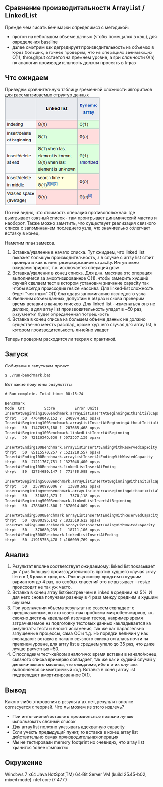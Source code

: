 ## Сравнение производительности ArrayList / LinkedList

Прежде чем писать бенчмарки определимся с методикой:

- прогон на небольшом объеме данных (чтобы помещался в кэш), для определения baseline
- далее смотрим как деградирует производительность на объемах в k-раз больших, а точнее проверим, что на операциях занимающих О(1), throughput остается на прежнем уровне, а при сложности О(n) по аналогии производительность должна просесть в k-раз

## Что ожидаем

Приведем сравнительную таблицу временной сложности алгоритмов для рассматриваемых структур данных
![Сложность операций](images/data-structures-complexity.png)

По ней видно, что стоимость операций противоположная: где выигрывает связный список - там проигрывает динамический массив и наоборот. Также можно заметить, что существует реализация связного списка с запоминанием последнего узла, что значительно облегчает вставку в конец.

Наметим план замеров.

1. Вставка/удаление в начало списка. Тут ожидаем, что linked list покажет большую производительность, а в случае с array list стоит проверить как влияет резервирование capacity. Интуитивно ожидаем прирост, т.к. исключается операция grow
2. Вставка/удаление в конец списка. Для дин. массива это операция выполняется за амортизированное O(1), чтобы замерить худший случай сделаем тест в котором установим значение capacity так чтобы всегда происходил resize массива. Для linked-list сложность будет "честным" O(1) благодаря запоминанию последнего узла
3. Увеличим объем данных, допустим в 50 раз и снова проверим время вставки в начало списков. Для linked list - измениться оно не должно, а для array list производительность упадет в ~50 раз, разумеется будет определенная погрешность
4. Вставка в конец списка на большем объеме данных не должно существенно менять расклад, кроме худшего случая для array list, в котором производительность линейно упадет

Теперь проверим расходится ли теория с практикой.

## Запуск

Собираем и запускаем проект
```
$ ./run-benchmark.bat
```

Вот какие получены результаты
```
# Run complete. Total time: 00:15:24

Benchmark                                                                         Mode  Cnt         Score         Error Units
InsertAtBeginning100Benchmark.arrayListInsertAtBeginningWithInitialCapacity      thrpt   50  47648048,152 ?  240974,683 ops/s
InsertAtBeginning100Benchmark.arrayListInsertAtBeginningWithoutInitialCapacity   thrpt   50  11478935,188 ?  207665,468 ops/s
InsertAtBeginning100Benchmark.linkedListInsertAtBeginning                        thrpt   50  72126546,838 ? 3072537,138 ops/s

InsertAtEnding100Benchmark.arrayListInsertAtEndingWithReservedCapacity           thrpt   50  85115570,257 ? 1521218,557 ops/s
InsertAtEnding100Benchmark.arrayListInsertAtEndingWithWastedCapacity             thrpt   50  21211767,751 ? 1327048,400 ops/s
InsertAtEnding100Benchmark.linkedListInsertAtEnding                              thrpt   50  82734650,147 ?  771455,085 ops/s

InsertAtBeginning5000Benchmark.arrayListInsertAtBeginningWithInitialCapacity     thrpt   50   2579099,006 ?   13880,692 ops/s
InsertAtBeginning5000Benchmark.arrayListInsertAtBeginningWithoutInitialCapacity  thrpt   50    318881,873 ?    7370,118 ops/s
InsertAtBeginning5000Benchmark.linkedListInsertAtBeginning                       thrpt   50  47830631,300 ? 1878014,009 ops/s

InsertAtEnding5000Benchmark.arrayListInsertAtEndingWithReservedCapacity          thrpt   50  68800395,142 ? 1832519,612 ops/s
InsertAtEnding5000Benchmark.arrayListInsertAtEndingWithWastedCapacity            thrpt   50    370680,239 ?   18711,106 ops/s
InsertAtEnding5000Benchmark.linkedListInsertAtEnding                             thrpt   50  41915758,478 ? 4166009,769 ops/s
```

## Анализ

1. Результат вполне соответствует ожидаемому: linked list показывает до 7 раз большую производительность против худшего случая array list и в 1,5 раза в среднем. Разница между средним и худшим вариантом до 4 раз, но особых опасений это не вызывает - resize происходит не так уж часто.
2. Вставка в конец array list быстрее чем в linked в среднем на 5%. И для него снова получаем разницу в 4 раза между средним и худшим случаем.
3. При увеличении объема результат не совсем совпадает с предсказанным, но это известная проблема микробенчмарков, т.к. сложно достичь идеальной изоляции тестов, например время затрачиваемое на подготовку тестовых данных накладывается на результаты теста и вносит искажения, так же как параллельно запущенные процессы, сама ОС и т.д. Но порядки величин у нас совпадают: вставка в начало связного списка осталась почти на прежнем уровне, для array list в среднем упало до 35 раз, что даже лучше расчетных ~50.
4. С последним тест-кейсом аналогичо: время вставки в начало/конец связного списка примерно совпадает, так же как и худший случай у динамического массива, что ожидаемо, ибо в этих случаях выполняется симметричный код. Вставка в конец array list подтвеждает амортизированное O(1).

## Вывод

Какого-либо откровения в результатах нет, результат вполне согласуется с теорией.
Что мы можем из этого извлечь?

- При интенсивной вставке в произвольные позиции лучше использовать связный список
- Для array list полезно указывать адекватную capacity
- Если учесть предыдущий пункт, то вставка в конец array list действительно самая производительная операция
- Мы не тестировали memory footprint но очевидно, что array list хранится более компактно

## Окружение

Windows 7 x64
Java HotSpot(TM) 64-Bit Server VM (build 25.45-b02, mixed mode)
Intel core i7 4770
